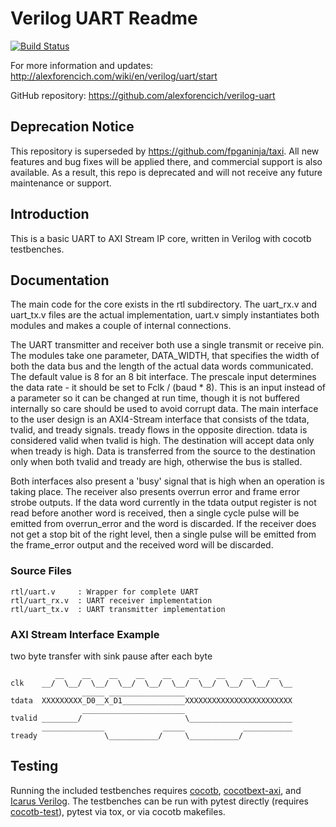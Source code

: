 # Verilog UART Readme

[![Build Status](https://github.com/alexforencich/verilog-uart/workflows/Regression%20Tests/badge.svg?branch=master)](https://github.com/alexforencich/verilog-uart/actions/)

For more information and updates: http://alexforencich.com/wiki/en/verilog/uart/start

GitHub repository: https://github.com/alexforencich/verilog-uart

## Deprecation Notice

This repository is superseded by https://github.com/fpganinja/taxi.  All new features and bug fixes will be applied there, and commercial support is also available.  As a result, this repo is deprecated and will not receive any future maintenance or support.

## Introduction

This is a basic UART to AXI Stream IP core, written in Verilog with cocotb
testbenches.

## Documentation

The main code for the core exists in the rtl subdirectory.  The uart_rx.v and
uart_tx.v files are the actual implementation, uart.v simply instantiates both
modules and makes a couple of internal connections.

The UART transmitter and receiver both use a single transmit or receive pin.
The modules take one parameter, DATA_WIDTH, that specifies the width of both
the data bus and the length of the actual data words communicated.  The
default value is 8 for an 8 bit interface.  The prescale input determines the
data rate - it should be set to Fclk / (baud * 8).  This is an input instead
of a parameter so it can be changed at run time, though it is not buffered
internally so care should be used to avoid corrupt data.  The main interface
to the user design is an AXI4-Stream interface that consists of the tdata,
tvalid, and tready signals.  tready flows in the opposite direction.  tdata
is considered valid when tvalid is high.  The destination will accept data
only when tready is high.  Data is transferred from the source to the
destination only when both tvalid and tready are high, otherwise the bus is
stalled.

Both interfaces also present a 'busy' signal that is high when an operation is
taking place.  The receiver also presents overrun error and frame error strobe
outputs.  If the data word currently in the tdata output register is not read
before another word is received, then a single cycle pulse will be emitted
from overrun_error and the word is discarded.  If the receiver does not get a
stop bit of the right level, then a single pulse will be emitted from the
frame_error output and the received word will be discarded.

### Source Files

    rtl/uart.v     : Wrapper for complete UART
    rtl/uart_rx.v  : UART receiver implementation
    rtl/uart_tx.v  : UART transmitter implementation

### AXI Stream Interface Example

two byte transfer with sink pause after each byte

              __    __    __    __    __    __    __    __    __
    clk    __/  \__/  \__/  \__/  \__/  \__/  \__/  \__/  \__/  \__
                    _____ _________________
    tdata  XXXXXXXXX_D0__X_D1______________XXXXXXXXXXXXXXXXXXXXXXXX
                    _______________________
    tvalid ________/                       \_______________________
           ______________             _____             ___________
    tready               \___________/     \___________/


## Testing

Running the included testbenches requires [cocotb](https://github.com/cocotb/cocotb), [cocotbext-axi](https://github.com/alexforencich/cocotbext-axi), and [Icarus Verilog](http://iverilog.icarus.com/).  The testbenches can be run with pytest directly (requires [cocotb-test](https://github.com/themperek/cocotb-test)), pytest via tox, or via cocotb makefiles.

